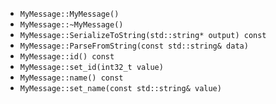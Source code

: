 - `MyMessage::MyMessage()`
- `MyMessage::~MyMessage()`
- `MyMessage::SerializeToString(std::string* output) const`
- `MyMessage::ParseFromString(const std::string& data)`
- `MyMessage::id() const`
- `MyMessage::set_id(int32_t value)`
- `MyMessage::name() const`
- `MyMessage::set_name(const std::string& value)`
